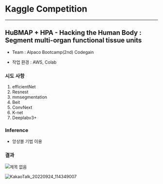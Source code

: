 # Kaggle Competition
- - -

## **HuBMAP + HPA - Hacking the Human Body** : Segment multi-organ functional tissue units
* Team : Alpaco Bootcamp(2nd) Codegain
 
* 작업 환경 : AWS, Colab

### 시도 사항

1. efficientNet
2. Resnest
3. mmsegmentation
 1. Beit
 2. ConvNext
 3. K-net
 4. Deeplabv3+

### Inference

* 앙상블 기법 이용

### 결과

![제목 없음](https://user-images.githubusercontent.com/106142401/192079286-7d5d6252-5339-43b3-91a9-6b94bc5d149f.png)

![KakaoTalk_20220924_114349007](https://user-images.githubusercontent.com/106142401/192079293-bdd4d78d-e576-4854-9e6d-76d643d23cf5.png)


